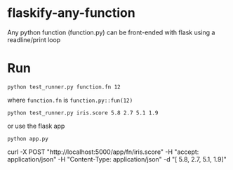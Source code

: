 # flaskify-any-function

Any python function (function.py) can be front-ended with flask using a readline/print loop

# Run

`python test_runner.py function.fn 12`

where `function.fn` is `function.py::fun(12)`

`python test_runner.py iris.score 5.8 2.7 5.1 1.9`

or use the flask app

`python app.py`

curl -X POST "http://localhost:5000/app/fn/iris.score" -H "accept: application/json" -H "Content-Type: application/json" -d "[ 5.8, 2.7, 5.1, 1.9]"
